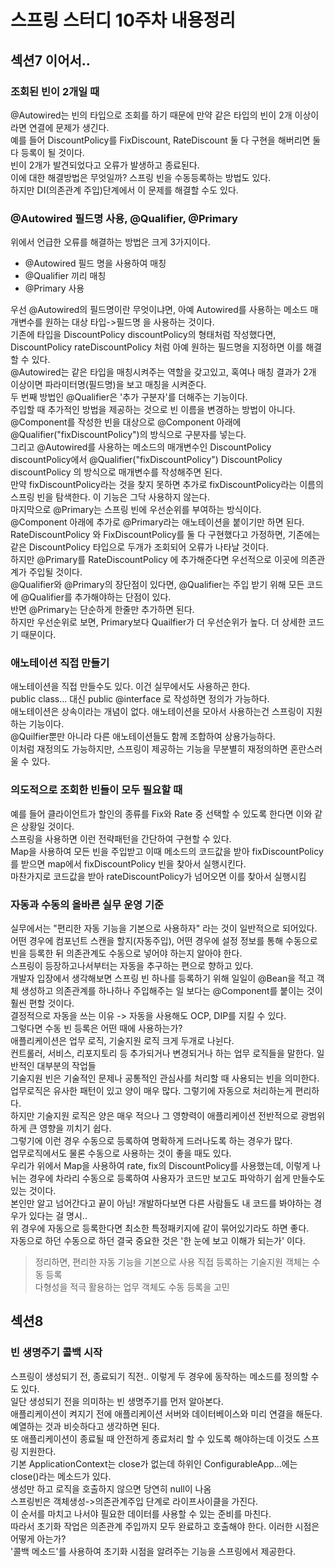 # 스프링 스터디 10주차 내용정리 

## 섹션7 이어서..  
### 조회된 빈이 2개일 때  
@Autowired는 빈의 타입으로 조회를 하기 때문에 만약 같은 타입의 빈이 2개 이상이라면 연결에 문제가 생긴다.  
예를 들어 DiscountPolicy를 FixDiscount, RateDiscount 둘 다 구현을 해버리면 둘 다 등록이 될 것이다.  
빈이 2개가 발견되었다고 오류가 발생하고 종료된다.  
이에 대한 해결방법은 무엇일까? 스프링 빈을 수동등록하는 방법도 있다.  
하지만 DI(의존관계 주입)단계에서 이 문제를 해결할 수도 있다.  

### @Autowired 필드명 사용, @Qualifier, @Primary  
위에서 언급한 오류를 해결하는 방법은 크게 3가지이다.  
- @Autowired 필드 명을 사용하여 매칭  
- @Qualifier 끼리 매칭  
- @Primary 사용  

우선 @Autowired의 필드명이란 무엇이냐면, 아예 Autowired를 사용하는 메소드 매개변수를 원하는 대상 타입->필드명 을 사용하는 것이다.  
기존에 타입을 DiscountPolicy discountPolicy의 형태처럼 작성했다면,  
DiscountPolicy rateDiscountPolicy 처럼 아예 원하는 필드명을 지정하면 이를 해결할 수 있다.  
@Autowired는 같은 타입을 매칭시켜주는 역할을 갖고있고, 혹여나 매칭 결과가 2개 이상이면 파라미터명(필드명)을 보고 매칭을 시켜준다.  
두 번째 방법인 @Qualifier은 '추가 구분자'를 더해주는 기능이다.  
주입할 때 추가적인 방법을 제공하는 것으로 빈 이름을 변경하는 방법이 아니다.  
@Component를 작성한 빈을 대상으로 @Component 아래에 @Qualifier("fixDiscountPolicy")의 방식으로 구분자를 넣는다.  
그리고 @Autowired를 사용하는 메소드의 매개변수인 DiscountPolicy discountPolicy에서 @Qualifier("fixDiscountPolicy") DiscountPolicy discountPolicy 의 방식으로 매개변수를 작성해주면 된다.  
만약 fixDiscountPolicy라는 것을 찾지 못하면 추가로 fixDiscountPolicy라는 이름의 스프링 빈을 탐색한다. 이 기능은 그닥 사용하지 않는다.  
마지막으로 @Primary는 스프링 빈에 우선순위를 부여하는 방식이다.  
@Component 아래에 추가로 @Primary라는 애노테이션을 붙이기만 하면 된다.  
RateDiscountPolicy 와 FixDiscountPolicy를 둘 다 구현했다고 가정하면, 기존에는 같은 DiscountPolicy 타입으로 두개가 조회되어 오류가 나타날 것이다.  
하지만 @Primary를 RateDiscountPolicy 에 추가해준다면 우선적으로 이곳에 의존관계가 주입될 것이다.  
@Qualifier와 @Primary의 장단점이 있다면, @Qualifier는 주입 받기 위해 모든 코드에 @Qualifier를 추가해야하는 단점이 있다.  
반면 @Primary는 단순하게 한줄만 추가하면 된다.  
하지만 우선순위로 보면, Primary보다 Quailfier가 더 우선순위가 높다. 더 상세한 코드기 때문이다.  

### 애노테이션 직접 만들기  
애노테이션을 직접 만들수도 있다. 이건 실무에서도 사용하곤 한다.  
public class... 대신 public @interface 로 작성하면 정의가 가능하다.  
애노테이션은 상속이라는 개념이 없다. 애노테이션을 모아서 사용하는건 스프링이 지원하는 기능이다.  
@Quilfier뿐만 아니라 다른 애노테이션들도 함께 조합하여 상용가능하다.  
이처럼 재정의도 가능하지만, 스프링이 제공하는 기능을 무분별히 재정의하면 혼란스러울 수 있다.  

### 의도적으로 조회한 빈들이 모두 필요할 때  
예를 들어 클라이언트가 할인의 종류를 Fix와 Rate 중 선택할 수 있도록 한다면 이와 같은 상황일 것이다.  
스프링을 사용하면 이런 전략패턴을 간단하여 구현할 수 있다.  
Map을 사용하여 모든 빈을 주입받고 이때 메소드의 코드값을 받아 fixDiscountPolicy를 받으면 map에서 fixDiscountPolicy 빈을 찾아서 실행시킨다.  
마찬가지로 코드값을 받아 rateDiscountPolicy가 넘어오면 이를 찾아서 실행시킴  

### 자동과 수동의 올바른 실무 운영 기준  
실무에서는 "편리한 자동 기능을 기본으로 사용하자" 라는 것이 일반적으로 되어있다.  
어떤 경우에 컴포넌트 스캔을 할지(자동주입), 어떤 경우에 설정 정보를 통해 수동으로 빈을 등록한 뒤 의존관계도 수동으로 넣어야 하는지 알아야 한다.  
스프링이 등장하고나서부터는 자동을 추구하는 편으로 향하고 있다.  
개발자 입장에서 생각해보면 스프링 빈 하나를 등록하기 위해 일일이 @Bean을 적고 객체 생성하고 의존관계를 하나하나 주입해주는 일 보다는 @Component를 붙이는 것이 훨씬 편할 것이다.  
결정적으로 자동을 쓰는 이유 -> 자동을 사용해도 OCP, DIP를 지킬 수 있다.  
그렇다면 수동 빈 등록은 어떤 때에 사용하는가?  
애플리케이션은 업무 로직, 기술지원 로직 크게 두개로 나뉜다.  
컨트롤러, 서비스, 리포지토리 등 추가되거나 변경되거나 하는 업무 로직들을 말한다. 일반적인 대부분의 작업들  
기술지원 빈은 기술적인 문제나 공통적인 관심사를 처리할 때 사용되는 빈을 의미한다.  
업무로직은 유사한 패턴이 있고 양이 매우 많다. 그렇기에 자동으로 처리하는게 편리하다.  
하지만 기술지원 로직은 양은 매우 적으나 그 영향력이 애플리케이션 전반적으로 광범위하게 큰 영향을 끼치기 쉽다.  
그렇기에 이런 경우 수동으로 등록하여 명확하게 드러나도록 하는 경우가 많다.  
업무로직에서도 물론 수동으로 사용하는 것이 좋을 때도 있다.  
우리가 위에서 Map을 사용하여 rate, fix의 DiscountPolicy를 사용했는데, 이렇게 나뉘는 경우에 차라리 수동으로 등록하여 사용자가 코드만 보고도 파악하기 쉽게 만들수도 있는 것이다.  
본인만 알고 넘어간다고 끝이 아님! 개발하다보면 다른 사람들도 내 코드를 봐야하는 경우가 있다는 걸 명시..  
위 경우에 자동으로 등록한다면 최소한 특정패키지에 같이 묶어있기라도 하면 좋다.  
자동으로 하던 수동으로 하던 결국 중요한 것은 '한 눈에 보고 이해가 되는가' 이다.  
> 정리하면, 편리한 자동 기능을 기본으로 사용
직접 등록하는 기술지원 객체는 수동 등록  
다형성을 적극 활용하는 업무 객체도 수동 등록을 고민  

## 섹션8  
### 빈 생명주기 콜백 시작  
스프링이 생성되기 전, 종료되기 직전.. 이렇게 두 경우에 동작하는 메소드를 정의할 수도 있다.  
일단 생성되기 전을 의미하는 빈 생명주기를 먼저 알아본다.  
애플리케이션이 켜지기 전에 애플리케이션 서버와 데이터베이스와 미리 연결을 해둔다.  예열하는 것과 비슷하다고 생각하면 된다.  
또 애플리케이션이 종료될 때 안전하게 종료처리 할 수 있도록 해야하는데 이것도 스프링 지원한다.  
기본 ApplicationContext는 close가 없는데 하위인 ConfigurableApp...에는 close()라는 메소드가 있다.  
생성만 하고 로직을 호출하지 않으면 당연히 null이 나옴  
스프링빈은 객체생성->의존관계주입 단계로 라이프사이클을 가진다.  
이 순서를 마치고 나서야 필요한 데이터를 사용할 수 있는 준비를 마친다.  
따라서 초기화 작업은 의존관계 주입까지 모두 완료하고 호출해야 한다. 이러한 시점은 어떻게 아는가?  
'콜백 메소드'를 사용하여 초기화 시점을 알려주는 기능을 스프링에서 제공한다.  
